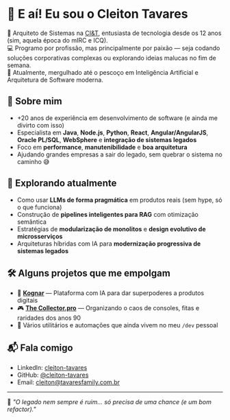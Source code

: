 # 👋 E aí! Eu sou o Cleiton Tavares

🎯 Arquiteto de Sistemas na [CI&T](https://www.ciandt.com), entusiasta de tecnologia desde os 12 anos (sim, aquela época do mIRC e ICQ).  
💻 Programo por profissão, mas principalmente por paixão — seja codando soluções corporativas complexas ou explorando ideias malucas no fim de semana.  
🧠 Atualmente, mergulhado até o pescoço em Inteligência Artificial e Arquitetura de Software moderna.

## 🚀 Sobre mim

- +20 anos de experiência em desenvolvimento de software (e ainda me divirto com isso)
- Especialista em **Java**, **Node.js**, **Python**,  **React**, **Angular/AngularJS**, **Oracle PL/SQL**, **WebSphere** e **integração de sistemas legados**
- Foco em **performance**, **manutenibilidade** e **boa arquitetura**
- Ajudando grandes empresas a sair do legado, sem quebrar o sistema no caminho 😅

## 🧪 Explorando atualmente

- Como usar **LLMs de forma pragmática** em produtos reais (sem hype, só o que funciona)
- Construção de **pipelines inteligentes para RAG** com otimização semântica
- Estratégias de **modularização de monolitos** e **design evolutivo de microsserviços**
- Arquiteturas híbridas com IA para **modernização progressiva de sistemas legados**

## 🛠️ Alguns projetos que me empolgam

- 🧠 **[Kognar](https://kognar.com/?utm_source=github&utm_medium=link&utm_campaign=profiles&utm_id=profiles)** — Plataforma com IA para dar superpoderes a produtos digitais
- 🎮 **[The Collector.pro](https://thecollector.pro?utm_source=github&utm_medium=link&utm_campaign=profiles&utm_id=profiles)** — Organizando o caos de consoles, fitas e raridades dos anos 90
- 🧰 Vários utilitários e automações que ainda vivem no meu `/dev` pessoal

## 📬 Fala comigo

- LinkedIn: [cleiton-tavares](https://www.linkedin.com/in/cleitontavares)
- GitHub: [@cleiton-tavares](https://github.com/cleiton-tavares)
- Email: cleiton@tavaresfamily.com.br

---

💬 *"O legado nem sempre é ruim... só precisa de uma chance (e um bom refactor)."*
